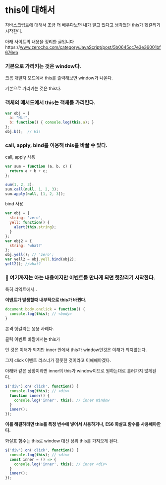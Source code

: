 # this에 대해서

자바스크립트에 대해서 조금 더 배우다보면 내가 알고 있다고 생각했던 this가 헷갈리기 시작한다.

아래 사이트의 내용을 정리한 글입니다https://www.zerocho.com/category/JavaScript/post/5b0645cc7e3e36001bf676eb

### 기본으로 가리키는 것은 window다.

크롬 개발자 모드에서 this를 출력해보면 window가 나온다.

기본으로 가리키는 것은 this다.

### 객체의 메서드에서 this는 객체를 가리킨다.

```jsx
var obj = {
  a: "Hi!",
  b: function() { console.log(this.a); }
};
obj.b();  // Hi!
```

### call, apply, bind를 이용해 this를 바꿀 수 있다.

call, apply 사용

```jsx
var sum = function (a, b, c) {
  return a + b + c;
};

sum(1, 2, 3);
sum.call(null, 1, 2, 3);
sum.apply(null, [1, 2, 3]);
```

bind 사용

```jsx
var obj = {
  string: 'zero',
  yell: function() {
    alert(this.string);
  }
};
var obj2 = {
  string: 'what?'
};
obj.yell(); // 'zero';
var yell2 = obj.yell.bind(obj2);
yell2(); //what?
```

### 🐧 여기까지는 아는 내용이지만 이벤트를 만나게 되면 헷갈리기 시작한다.

특히 리엑트에서..

**이벤트가 발생할때 내부적으로 this가 바뀐다.**

```jsx
document.body.onclick = function() {
  console.log(this); // <body>
}
```

본격 헷갈리는 응용 사례다.

클릭 이벤트 바깥에서는 this가 <div>인 것은 이해가 되지만 inner 안에서 this가 window인것은 이해가 되지않는다.

그저 click 이벤트 리스너가 잘못한 것이라고 이해해야겠다.

아래와 같은 상황이라면 inner의 this가 window이므로 원하는대로 흘러가지 않게된다.

```jsx
$('div').on('click', function() {
  console.log(this); // <div>
  function inner() {
    console.log('inner', this); // inner Window
  }
  inner();
});
```

**이를 해결하려면 this를 특정 변수에 넣어서 사용하거나, ES6 화살표 함수를 사용해야한다.**

화살표 함수는 this로 window 대신 상위 this를 가져오게 된다.

```jsx
$('div').on('click', function() {
  console.log(this); // <div>
  const inner = () => {
    console.log('inner', this); // inner <div>
  }
  inner();
});
```
